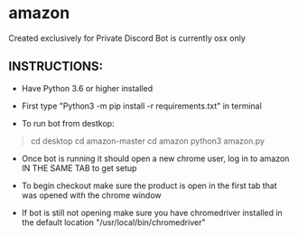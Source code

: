# amazon
Created exclusively for Private Discord
Bot is currently osx only

INSTRUCTIONS:
-------------
- Have Python 3.6 or higher installed

- First type "Python3 -m pip install -r requirements.txt" in terminal

- To run bot from destkop: 
 >cd desktop
 >cd amazon-master
 >cd amazon
 >python3 amazon.py

- Once bot is running it should open a new chrome user, log in to amazon IN THE SAME TAB to get setup

- To begin checkout make sure the product is open in the first tab that was opened with the chrome window

- If bot is still not opening make sure you have chromedriver installed in the default location "/usr/local/bin/chromedriver"
